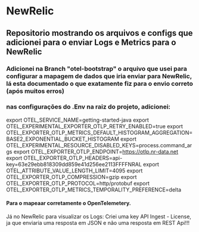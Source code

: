 # NewRelic

## Repositorio mostrando os arquivos e configs que adicionei para o enviar Logs e Metrics para o NewRelic

### Adicionei na Branch "otel-bootstrap" o arquivo que usei para configurar a mapagem de dados que iria enviar para NewRelic, lá esta documentado o que exatamente fiz para o envio correto (após muitos erros)

### nas configurações do .Env na raiz do projeto, adicionei:
export OTEL_SERVICE_NAME=getting-started-java
export OTEL_EXPERIMENTAL_EXPORTER_OTLP_RETRY_ENABLED=true
export OTEL_EXPORTER_OTLP_METRICS_DEFAULT_HISTOGRAM_AGGREGATION=BASE2_EXPONENTIAL_BUCKET_HISTOGRAM
export OTEL_EXPERIMENTAL_RESOURCE_DISABLED_KEYS=process.command_args
export OTEL_EXPORTER_OTLP_ENDPOINT=https://otlp.nr-data.net
export OTEL_EXPORTER_OTLP_HEADERS=api-key=63e29ebb818309dd859e41d256ee2113FFFFNRAL
export OTEL_ATTRIBUTE_VALUE_LENGTH_LIMIT=4095
export OTEL_EXPORTER_OTLP_COMPRESSION=gzip
export OTEL_EXPORTER_OTLP_PROTOCOL=http/protobuf
export OTEL_EXPORTER_OTLP_METRICS_TEMPORALITY_PREFERENCE=delta

#### Para o mapeaar corretamente o OpenTelemetery.

Já no NewRelic para visualizar os Logs:
Criei uma key API Ingest - License, ja que enviaria uma resposta em JSON e não uma resposta em REST Api!!!
